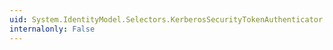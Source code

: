 ```yaml
---
uid: System.IdentityModel.Selectors.KerberosSecurityTokenAuthenticator.CanValidateTokenCore(System.IdentityModel.Tokens.SecurityToken)
internalonly: False
---
```

